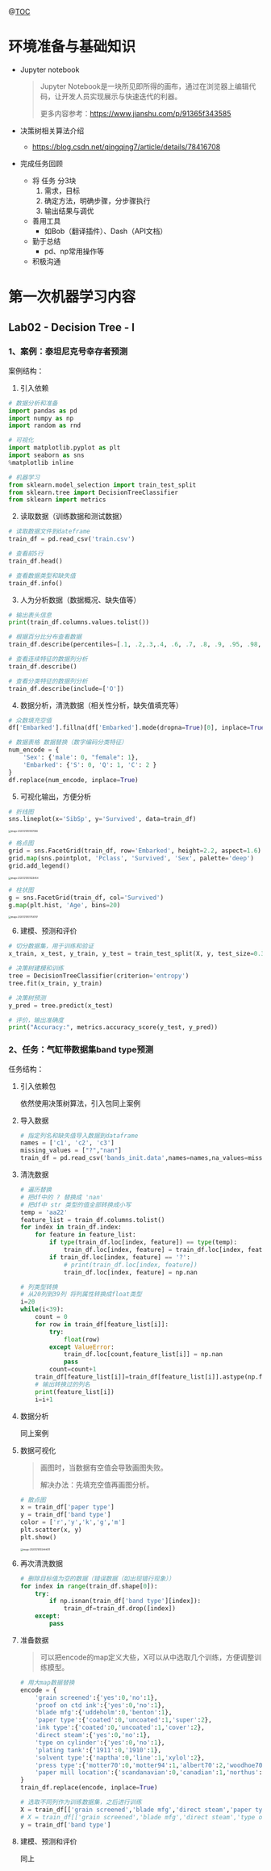 @[TOC](机器学习内容总结)

# 环境准备与基础知识

- Jupyter notebook

  > Jupyter Notebook是一块所见即所得的画布，通过在浏览器上编辑代码，让开发人员实现展示与快速迭代的利器。
  >
  > 更多内容参考：https://www.jianshu.com/p/91365f343585

- 决策树相关算法介绍
  - https://blog.csdn.net/qingqing7/article/details/78416708
- 完成任务回顾
  - 将 任务 分3块
    1. 需求，目标
    2. 确定方法，明确步骤，分步骤执行
    3. 输出结果与调优
  - 善用工具
    - 如Bob（翻译插件）、Dash（API文档）
  - 勤于总结
    - pd、np常用操作等
  - 积极沟通

# 第一次机器学习内容

##	Lab02 - Decision Tree - I

### 1、案例：泰坦尼克号幸存者预测

案例结构：

1. 引入依赖

```python
# 数据分析和准备
import pandas as pd
import numpy as np
import random as rnd

# 可视化
import matplotlib.pyplot as plt
import seaborn as sns
%matplotlib inline

# 机器学习
from sklearn.model_selection import train_test_split
from sklearn.tree import DecisionTreeClassifier 
from sklearn import metrics
```

2. 读取数据（训练数据和测试数据）

```python
# 读取数据文件到dateframe
train_df = pd.read_csv('train.csv')

# 查看前5行
train_df.head()

# 查看数据类型和缺失值
train_df.info()
```

3. 人为分析数据（数据概况、缺失值等）

```python
# 输出表头信息
print(train_df.columns.values.tolist())

# 根据百分比分布查看数据
train_df.describe(percentiles=[.1, .2,.3,.4, .6, .7, .8, .9, .95, .98,.99])

# 查看连续特征的数据列分析
train_df.describe()

# 查看分类特征的数据列分析
train_df.describe(include=['O'])
```

4. 数据分析，清洗数据（相关性分析，缺失值填充等）

```python
# 众数填充空值
df['Embarked'].fillna(df['Embarked'].mode(dropna=True)[0], inplace=True)

# 数据表格 数据替换（数字编码分类特征）
num_encode = {
    'Sex': {'male': 0, "female": 1},
    'Embarked': {'S': 0, 'Q': 1, 'C': 2 }
}
df.replace(num_encode, inplace=True)
```

5. 可视化输出，方便分析

```python
# 折线图
sns.lineplot(x='SibSp', y='Survived', data=train_df)

```

<img src="/Users/seafyliang/Library/Application Support/typora-user-images/image-20201210101617966.png" alt="image-20201210101617966" style="zoom:30%;" />

```python
# 格点图
grid = sns.FacetGrid(train_df, row='Embarked', height=2.2, aspect=1.6)
grid.map(sns.pointplot, 'Pclass', 'Survived', 'Sex', palette='deep')
grid.add_legend()
```

<img src="/Users/seafyliang/Library/Application Support/typora-user-images/image-20201210101628454.png" alt="image-20201210101628454" style="zoom:30%;" />

```python
# 柱状图
g = sns.FacetGrid(train_df, col='Survived')
g.map(plt.hist, 'Age', bins=20)
```

<img src="/Users/seafyliang/Library/Application Support/typora-user-images/image-20201210101758787.png" alt="image-20201210101758787" style="zoom:30%;" />

6. 建模、预测和评价

```python
# 切分数据集，用于训练和验证
x_train, x_test, y_train, y_test = train_test_split(X, y, test_size=0.3)

# 决策树建模和训练
tree = DecisionTreeClassifier(criterion='entropy')
tree.fit(x_train, y_train)

# 决策树预测
y_pred = tree.predict(x_test)

# 评价，输出准确度
print("Accuracy:", metrics.accuracy_score(y_test, y_pred))
```

### 2、任务：气缸带数据集band type预测

任务结构：

1. 引入依赖包

   依然使用决策树算法，引入包同上案例

2. 导入数据

   ```python
   # 指定列名和缺失值导入数据到dataframe
   names = ['c1', 'c2', 'c3']
   missing_values = ["?","nan"]
   train_df = pd.read_csv('bands_init.data',names=names,na_values=missing_values)
   ```

3. 清洗数据

   ```python
   # 遍历替换
   # 把df中的 ? 替换成 'nan'
   # 把df中 str 类型的值全部转换成小写
   temp = 'aa22'
   feature_list = train_df.columns.tolist()
   for index in train_df.index:
       for feature in feature_list:
           if type(train_df.loc[index, feature]) == type(temp):
               train_df.loc[index, feature] = train_df.loc[index, feature].lower()
           if train_df.loc[index, feature] == '?':
               # print(train_df.loc[index, feature])
               train_df.loc[index, feature] = np.nan
   ```

   ```python
   # 列类型转换
   # 从20列到39列 将列属性转换成float类型
   i=20
   while(i<39):
       count = 0
       for row in train_df[feature_list[i]]:
           try:
               float(row)
           except ValueError:
               train_df.loc[count,feature_list[i]] = np.nan
               pass
           count=count+1
       train_df[feature_list[i]]=train_df[feature_list[i]].astype(np.float64)
       # 输出转换过的列名
       print(feature_list[i])
       i=i+1
   ```

4. 数据分析

   同上案例

5. 数据可视化

   > 画图时，当数据有空值会导致画图失败。
   >
   > 解决办法：先填充空值再画图分析。

   ```python
   # 散点图
   x = train_df['paper type']
   y = train_df['band type']
   color = ['r','y','k','g','m']
   plt.scatter(x, y)
   plt.show()
   ```

   <img src="/Users/seafyliang/Library/Application Support/typora-user-images/image-20201210103444011.png" alt="image-20201210103444011" style="zoom:30%;" />

6. 再次清洗数据

   ```python
   # 删除目标值为空的数据（错误数据（如出现错行现象））
   for index in range(train_df.shape[0]):
       try:
           if np.isnan(train_df['band type'][index]):
               train_df=train_df.drop([index])
       except:
           pass
   ```

7. 准备数据

   > 可以把encode的map定义大些，X可以从中选取几个训练，方便调整训练模型。

   ```python
   # 用大map数据替换
   encode = {
       'grain screened':{'yes':0,'no':1},
       'proof on ctd ink':{'yes':0,'no':1},
       'blade mfg':{'uddeholm':0,'benton':1},
       'paper type':{'coated':0,'uncoated':1,'super':2},
       'ink type':{'coated':0,'uncoated':1,'cover':2}, 
       'direct steam':{'yes':0,'no':1},
       'type on cylinder':{'yes':0,'no':1},
       'plating tank':{'1911':0,'1910':1},
       'solvent type':{'naptha':0,'line':1,'xylol':2},
       'press type':{'motter70':0,'motter94':1,'albert70':2,'woodhoe70':3},
       'paper mill location':{'scandanavian':0,'canadian':1,'northus':2,'mideuropean':3,'southus':4}
   }
   train_df.replace(encode, inplace=True)
   
   # 选取不同列作为训练数据集，之后进行训练
   X = train_df[['grain screened','blade mfg','direct steam','paper type', 'ink type','press type','solvent type']]
   # X = train_df[['grain screened','blade mfg','direct steam','type on cylinder','plating tank']]
   y = train_df['band type']
   ```

8. 建模、预测和评价

   同上

